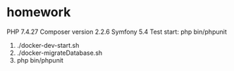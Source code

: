 # homework
PHP 7.4.27
Composer version 2.2.6 
Symfony 5.4
Test start: php bin/phpunit

1) ./docker-dev-start.sh
2) ./docker-migrateDatabase.sh
3) php bin/phpunit